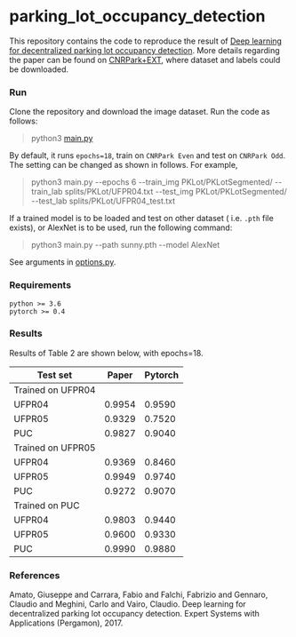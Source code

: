 # parking_lot_occupancy_detection

This repository contains the code to reproduce the result of [Deep learning for decentralized parking lot occupancy detection](https://www.sciencedirect.com/science/article/abs/pii/S095741741630598X).
More details regarding the paper can be found on [CNRPark+EXT](http://cnrpark.it/), where dataset and labels could be downloaded.

### Run
Clone the repository and download the image dataset. Run the code as follows:

> python3 [main.py](main.py)

By default, it runs `epochs=18`, train on `CNRPark Even` and test on `CNRPark Odd`.
The setting can be changed as shown in follows. For example, 

> python3 main.py --epochs 6 --train_img PKLot/PKLotSegmented/ --train_lab splits/PKLot/UFPR04.txt --test_img PKLot/PKLotSegmented/ --test_lab splits/PKLot/UFPR04_test.txt

If a trained model is to be loaded and test on other dataset ( i.e. `.pth` file exists), or AlexNet is to be used, run the following command:

> python3 main.py --path sunny.pth --model AlexNet

See arguments in [options.py](utils/option.py).

### Requirements
```
python >= 3.6
pytorch >= 0.4
```

### Results
Results of Table 2 are shown below, with epochs=18.

|Test set | Paper | Pytorch |
|-----	  |-----  | -----   |
|Trained on UFPR04	    |
|UFPR04   | 0.9954| 0.9590  |
|UFPR05   | 0.9329| 0.7520  |
|PUC	  | 0.9827| 0.9040  |
|Trained on UFPR05	    |
|UFPR04   | 0.9369| 0.8460  |
|UFPR05   | 0.9949| 0.9740  |
|PUC	  | 0.9272| 0.9070  |
|Trained on PUC		    |
|UFPR04   | 0.9803| 0.9440  |
|UFPR05   | 0.9600| 0.9330  |
|PUC	  | 0.9990| 0.9880  |

### References
Amato, Giuseppe and Carrara, Fabio and Falchi, Fabrizio and Gennaro, Claudio and Meghini, Carlo and Vairo, Claudio. Deep learning for decentralized parking lot occupancy detection. Expert Systems with Applications (Pergamon), 2017.
